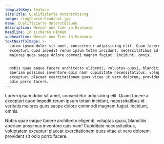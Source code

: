 ```yaml
---
templateKey: feature
siteTitle: Qualifizierte Unterstützung
image: /img/horse-headshot.jpg
name: Qualifizierte Unterstützung
description: Mensch und Tier in Harmonie
headline: In sicheren Händen
subheadline: Mensch und Tier in Harmonie
textNextToImage: >-
  Lorem ipsum dolor sit amet, consectetur adipisicing elit. Quam facere a
  excepturi quod impedit rerum ipsum totam incidunt, necessitatibus id veritatis
  maiores quos saepe dolore commodi magnam fugiat. Incidunt, omnis.


  Nobis quae eaque facere architecto eligendi, voluptas quasi, blanditiis
  aperiam possimus inventore quis nam! Cupiditate necessitatibus, voluptatem
  excepturi placeat exercitationem quos vitae ut vero dolorem, provident sit
  odio porro facere.
---
```

Lorem ipsum dolor sit amet, consectetur adipisicing elit. Quam facere a excepturi quod impedit rerum ipsum totam incidunt, necessitatibus id veritatis maiores quos saepe dolore commodi magnam fugiat. Incidunt, omnis.



Nobis quae eaque facere architecto eligendi, voluptas quasi, blanditiis aperiam possimus inventore quis nam! Cupiditate necessitatibus, voluptatem excepturi placeat exercitationem quos vitae ut vero dolorem, provident sit odio porro facere.
